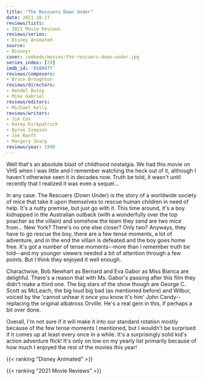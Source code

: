 ```yaml
---
title: "The Rescuers Down Under"
date: 2021-10-17
reviews/lists:
- 2021 Movie Reviews
reviews/series:
- Disney Animated
source:
- Disney+
cover: /embeds/movies/the-rescuers-down-under.jpg
series_index: [29]
imdb_id: '0100477'
reviews/composers:
- Bruce Broughton
reviews/directors:
- Hendel Butoy
- Mike Gabriel
reviews/editors:
- Michael Kelly
reviews/writers:
- Jim Cox
- Karey Kirkpatrick
- Byron Simpson
- Joe Ranft
- Margery Sharp
reviews/year: 1990
---
```


Well that's an absolute blast of childhood nostalgia. We had this movie on VHS when I was little and I remember watching the heck out of it, although I haven't otherwise seen it in decades now. Truth be told, it wasn't until recently that I realized it was even a sequel...

In any case. The Rescuers (Down Under) is the story of a worldwide society of mice that take it upon themselves to rescue human children in need of help. It's a nutty premise, but just go with it. This time around, it's a boy kidnapped in the Australian outback (with a wonderfully over the top poacher as the villain) and somehow the team they send are two mice from... New York? There's no one else closer? Only two? Anyways, they have to go rescue the boy, there are a few tense moments, a lot of adventure, and in the end the villain is defeated and the boy goes home free. It's got a number of tense moments--more than I remember truth be told--and my younger viewers needed a bit of attention through a few points. But I think they enjoyed it well enough. 

Charactwise, Bob Newhart as Bernard and Eva Gabor as Miss Bianca are delighful. There's a reason that with Ms. Gabor's passing after this film they didn't make a third one. The big stars of the show though are George C. Scott as McLeach, the big loud big bad (as mentioned before) and Wilbur, voiced by the 'cannot unhear it once you know it's him' John Candy--replacing the original albatross Orville. He's a real gem in this, if perhaps a bit over done. 

Overall, I'm not sure if it will make it into our standard rotation mostly because of the few tense moments I mentioned, but I wouldn't be surprised if it comes up at least every once in a while. It's a surprisingly solid kid's action adventure flick! It's only on low on my yearly list primarily because of how much I enjoyed the rest of the movies this year!

{{< ranking "Disney Animated" >}}

{{< ranking "2021 Movie Reviews" >}}